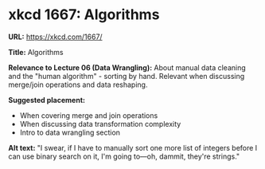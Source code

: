 # xkcd 1667: Algorithms

**URL:** https://xkcd.com/1667/

**Title:** Algorithms

**Relevance to Lecture 06 (Data Wrangling):**
About manual data cleaning and the "human algorithm" - sorting by hand. Relevant when discussing merge/join operations and data reshaping.

**Suggested placement:**
- When covering merge and join operations
- When discussing data transformation complexity
- Intro to data wrangling section

**Alt text:** "I swear, if I have to manually sort one more list of integers before I can use binary search on it, I'm going to—oh, dammit, they're strings."
